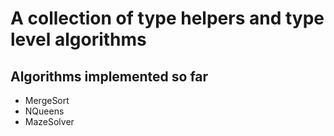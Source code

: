 # A collection of type helpers and type level algorithms

## Algorithms implemented so far
- MergeSort
- NQueens
- MazeSolver